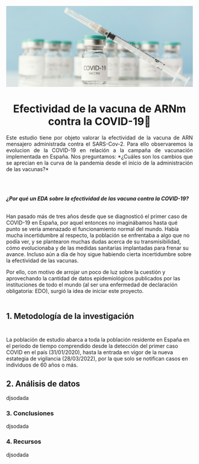 ![imagen](https://github.com/marinagoju/EDA-COVID-19-Vaccine/blob/main/src/data/vacuna.jpg)
# <div align="center">**Efectividad de la vacuna de ARNm contra la COVID-19**:syringe:</div>

<div style="text-align: justify">Este estudio tiene por objeto valorar la efectividad de la vacuna de ARN mensajero administrada contra el SARS-Cov-2. 
Para ello observaremos la evolucion de la COVID-19 en relación a la campaña de vacunación implementada en España.    
Nos preguntamos: *¿Cuáles son los cambios que se aprecian en la curva de la pandemia desde el inicio de la administración de las vacunas?*</div>

<br></br> 
<style>Este estudio tiene por objeto valorar la efectividad de la vacuna de ARN mensajero administrada contra el SARS-Cov-2. 
Para ello observaremos la evolucion de la COVID-19 en relación a la campaña de vacunación implementada en España.    
Nos preguntamos: *¿Cuáles son los cambios que se aprecian en la curva de la pandemia desde el inicio de la administración de las vacunas?{text-align: justify}</style>


***¿Por qué un EDA sobre la efectividad de las vacuna contra la COVID-19?***<br></br>

Han pasado más de tres años desde que se diagnosticó el primer caso de COVID-19 en España, por aquel entonces no imaginábamos hasta qué punto se vería amenazado el funcionamiento normal del mundo. Había mucha incertidumbre al respecto, la población se enfrentaba a algo que no podía ver, y se plantearon muchas dudas acerca de su transmisibilidad, cómo evolucionaba y de las medidas sanitarias implantadas para frenar su avance. Incluso aún a día de hoy sigue habiendo cierta incertidumbre sobre la efectividad de las vacunas. 

Por ello, con motivo de arrojar un poco de luz sobre la cuestión y aprovechando la cantidad de datos epidemiológicos publicados por las instituciones de todo el mundo (al ser una enfermedad de declaración obligatoria: EDO), surgió la idea de iniciar este proyecto.<br></br>


## 1. Metodología de la investigación<br></br>
La población de estudio abarca a toda la población residente en España en el periodo de tiempo comprendido desde la detección del primer caso COVID en el país (31/01/2020), hasta la entrada en vigor de la nueva estategia de vigilancia (28/03/2022), por la que solo se notifican casos en individuos de 60 años o más.


## 2. Análisis de datos  
djsodada

### 3. Conclusiones  
djsodada

### 4. Recursos  
djsodada

